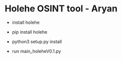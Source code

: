 # **Holehe OSINT tool - Aryan**
- install holehe
- pip install holehe
- python3 setup.py install

- run main_holeheV0.1.py
